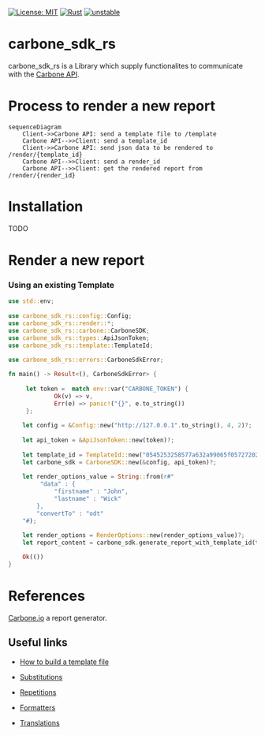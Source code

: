 [![License: MIT](https://img.shields.io/badge/License-MIT-yellow.svg)](https://opensource.org/licenses/MIT)
[![Rust](https://github.com/pascal-chenevas/carbone_sdk_rs/actions/workflows/rust.yml/badge.svg)](https://github.com/pascal-chenevas/carbone_sdk_rs/actions/workflows/rust.yml)
[![unstable](http://badges.github.io/stability-badges/dist/unstable.svg)](http://github.com/badges/stability-badges)

# carbone_sdk_rs

carbone_sdk_rs is a Library which supply functionalites to communicate with the [Carbone API](https://carbone.io/api-reference.html).

# Process to render a new report

```mermaid
sequenceDiagram
    Client->>Carbone API: send a template file to /template
    Carbone API-->>Client: send a template_id 
    Client->>Carbone API: send json data to be rendered to /render/{template_id}
    Carbone API-->>Client: send a render_id
    Carbone API-->>Client: get the rendered report from /render/{render_id}
```

# Installation

TODO

# Render a new report

### Using an existing Template

```rust
use std::env;
 
use carbone_sdk_rs::config::Config;
use carbone_sdk_rs::render::*;
use carbone_sdk_rs::carbone::CarboneSDK;
use carbone_sdk_rs::types::ApiJsonToken;
use carbone_sdk_rs::template::TemplateId;
 
use carbone_sdk_rs::errors::CarboneSdkError;

fn main() -> Result<(), CarboneSdkError> {
    
     let token =  match env::var("CARBONE_TOKEN") {
             Ok(v) => v,
             Err(e) => panic!("{}", e.to_string())
     };
 
    let config = &Config::new("http://127.0.0.1".to_string(), 4, 2)?;
 
    let api_token = &ApiJsonToken::new(token)?;
 
    let template_id = TemplateId::new("0545253258577a632a99065f0572720225f5165cc43db9515e9cef0e17b40114".to_string())?;
    let carbone_sdk = CarboneSDK::new(&config, api_token)?;
 
    let render_options_value = String::from(r#"
         "data" : {
             "firstname" : "John",
             "lastname" : "Wick"
        },
        "convertTo" : "odt"
    "#);
 
    let render_options = RenderOptions::new(render_options_value)?;
    let report_content = carbone_sdk.generate_report_with_template_id(template_id, render_options)?;

    Ok(())
}
```

# References

[Carbone.io](https://carbone.io) a report generator.

## Useful links

- [How to build a template file](https://carbone.io/documentation.html#building-a-template)

- [Substitutions](https://carbone.io/documentation.html#substitutions)

- [Repetitions](https://carbone.io/documentation.html#repetitions)

- [Formatters](https://carbone.io/documentation.html#formatters)

- [Translations](https://carbone.io/documentation.html#translations)
